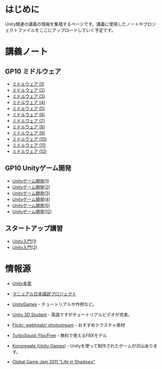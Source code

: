 # はじめに #
Unity関連の講義の情報を集積するページです。講義に使用したノートやプロジェクトファイルをここにアップロードしていく予定です。

# 講義ノート #

## GP10 ミドルウェア ##
  * [ミドルウェア (1)](GP10UnityCourse01.md)
  * [ミドルウェア (2)](GP10UnityCourse02.md)
  * [ミドルウェア (3)](GP10UnityCourse03.md)
  * [ミドルウェア (4)](GP10UnityCourse04.md)
  * [ミドルウェア (5)](GP10UnityCourse05.md)
  * [ミドルウェア (6)](GP10UnityCourse06.md)
  * [ミドルウェア (7)](GP10UnityCourse07.md)
  * [ミドルウェア (8)](GP10UnityCourse08.md)
  * [ミドルウェア (9)](GP10UnityCourse09.md)
  * [ミドルウェア (10)](GP10UnityCourse10.md)
  * [ミドルウェア (11)](GP10UnityCourse11.md)
  * [ミドルウェア (12)](GP10UnityCourse12.md)

## GP10 Unityゲーム開発 ##
  * [Unityゲーム開発(1)](GP10UnityGameDevelopment01.md)
  * [Unityゲーム開発(2)](GP10UnityGameDevelopment02.md)
  * [Unityゲーム開発(3)](GP10UnityGameDevelopment03.md)
  * [Unityゲーム開発(4)](GP10UnityGameDevelopment04.md)
  * [Unityゲーム開発(5)](GP10UnityGameDevelopment05.md)
  * [Unityゲーム開発(12)](GP10UnityGameDevelopment12.md)

## スタートアップ講習 ##
  * [Unity入門(1)](UnityIntro1.md)
  * [Unity入門(2)](UnityIntro2.md)

# 情報源 #
  * [Unity本家](http://unity3d.com/japan/)
  * [マニュアル日本語訳プロジェクト](http://juug.org/unity3docsj/Documentation/Documentation.html)
  * [UnityGames](http://unity-games.appspot.com/unitygames/) - チュートリアルや作例など。
  * [Unity 3D Student](http://www.unity3dstudent.com/) - 英語ですがチュートリアルビデオが充実。

  * [Flickr: webtreats' photostream](http://www.flickr.com/photos/webtreatsetc/) - おすすめテクスチャ素材
  * [TurboSquid: Fbx/Free](http://www.turbosquid.com/Search/Index.cfm?file_type=159&max_price=0) - 無料で使えるFBXモデル

  * [Kongregate (Unity Games)](http://www.kongregate.com/unity-games) - Unityを使って制作されたゲームが沢山あります。
  * [Global Game Jam 2011 "Life in Shadows"](http://globalgamejam.org/2011/life-shadows)